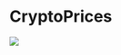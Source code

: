 # CryptoPrices

![](https://img.shields.io/static/v1?label=Instock+Users&style=flat-square&logo=#bitcoin&message=11,291&color=3E77B6)
